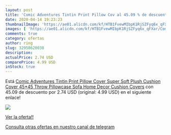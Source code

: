 ```yaml
---
layout: post
title: 'Comic Adventures Tintin Print Pillow Cov al 45.09 % de descuento'
date: 2020-04-14 19:23:23
thumbnailImage: 'https://ae01.alicdn.com/kf/HTB1FvewMIbpK1RjSZFyq6x_qFXar/Comic-Adventures-Tintin-Print-Pillow-Cover-Super-Soft-Plush-Cushion-Cover-45-45-Throw-Pillowcase-Sofa.jpg_350x350._SL200_.jpg'
images: [ 'https://ae01.alicdn.com/kf/HTB1FvewMIbpK1RjSZFyq6x_qFXar/Comic-Adventures-Tintin-Print-Pillow-Cover-Super-Soft-Plush-Cushion-Cover-45-45-Throw-Pillowcase-Sofa.jpg_350x350._SL200_.jpg' ]
comments: true
category: ofertas
author: ring
slug: 32958620038
description:
actualPrice: 2.74 USD
comparePrice: 4.99 USD
inStock: true
---
```


Está [Comic Adventures Tintin Print Pillow Cover Super Soft Plush Cushion Cover 45*45 Throw Pillowcase Sofa Home Decor Cushion Covers](https://www.amazon.com/dp/32958620038/?tag=redken08-20) con 45.09 de descuento por 2.74 USD (original: 4.99 USD) en el siguiente enlace!

[![](https://ae01.alicdn.com/kf/HTB1FvewMIbpK1RjSZFyq6x_qFXar/Comic-Adventures-Tintin-Print-Pillow-Cover-Super-Soft-Plush-Cushion-Cover-45-45-Throw-Pillowcase-Sofa.jpg_350x350._SL200_.jpg)](https://www.amazon.com/dp/32958620038/?tag=redken08-20)

[Ver la oferta!!](https://www.amazon.com/dp/32958620038/?tag=redken08-20)

[Consulta otras ofertas en nuestro canal de telegram](https://t.me/s/ofertas25)
